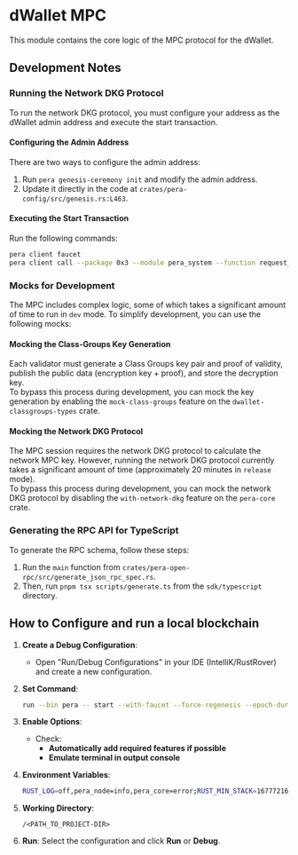 # dWallet MPC

This module contains the core logic of the MPC protocol for the dWallet.

## Development Notes

### Running the Network DKG Protocol

To run the network DKG protocol, you must configure your address as the dWallet admin address and execute the start
transaction.

#### Configuring the Admin Address

There are two ways to configure the admin address:

1. Run `pera genesis-ceremony init` and modify the admin address.
2. Update it directly in the code at `crates/pera-config/src/genesis.rs:L463`.

#### Executing the Start Transaction

Run the following commands:

```bash
pera client faucet
pera client call --package 0x3 --module pera_system --function request_start_network_dkg --args 1 0x5 --gas-budget 1000000000
```

### Mocks for Development

The MPC includes complex logic, some of which takes a significant amount of time to run in `dev` mode.
To simplify development, you can use the following mocks:

#### Mocking the Class-Groups Key Generation

Each validator must generate a Class Groups key pair and proof of validity,
publish the public data (encryption key + proof), and store the decryption key.  
To bypass this process during development, you can mock the key generation by enabling the `mock-class-groups` feature
on the `dwallet-classgroups-types` crate.

#### Mocking the Network DKG Protocol

The MPC session requires the network DKG protocol to calculate the network MPC key.
However, running the network DKG protocol currently takes a significant amount of time (approximately 20 minutes in
`release` mode).  
To bypass this process during development, you can mock the network DKG protocol by disabling the `with-network-dkg`
feature on the `pera-core` crate.

### Generating the RPC API for TypeScript

To generate the RPC schema, follow these steps:

1. Run the `main` function from `crates/pera-open-rpc/src/generate_json_rpc_spec.rs`.
2. Then, run `pnpm tsx scripts/generate.ts` from the `sdk/typescript` directory.

## How to Configure and run a local blockchain

1. **Create a Debug Configuration**:
    - Open "Run/Debug Configurations" in your IDE (IntelliK/RustRover) and create a new configuration.

2. **Set Command**:

   ```bash
   run --bin pera -- start --with-faucet --force-regenesis --epoch-duration-ms 1000000000000
   ```

3. **Enable Options**:
    - Check:
        - **Automatically add required features if possible**
        - **Emulate terminal in output console**

4. **Environment Variables**:
   ```bash
   RUST_LOG=off,pera_node=info,pera_core=error;RUST_MIN_STACK=16777216
   ```

5. **Working Directory**:
   ```plaintext
   /<PATH_TO_PROJECT-DIR>
   ```

6. **Run**: Select the configuration and click **Run** or **Debug**.

